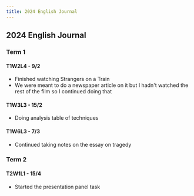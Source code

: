 ```yaml
---
title: 2024 English Journal
---
```


## 2024 English Journal
### Term 1
#### T1W2L4 - 9/2
- Finished watching Strangers on a Train
- We were meant to do a newspaper article on it but I hadn't watched the rest of the film so I continued doing that

#### T1W3L3 - 15/2
- Doing analysis table of techniques

#### T1W6L3 - 7/3
- Continued taking notes on the essay on tragedy

### Term 2
#### T2W1L1 - 15/4
- Started the presentation panel task